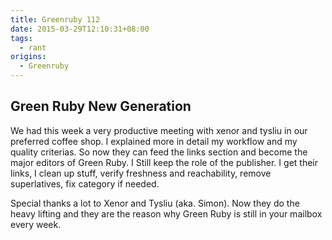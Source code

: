 ```yaml
---
title: Greenruby 112
date: 2015-03-29T12:10:31+08:00
tags:
  - rant
origins:
  - Greenruby
---
```

## Green Ruby New Generation

We had this week a very productive meeting with xenor and tysliu in our
preferred coffee shop. I explained more in detail my workflow and my quality
criterias. So now they can feed the links section and become the major editors
of Green Ruby. I Still keep the role of the publisher. I get their links, I
clean up stuff, verify freshness and reachability, remove superlatives, fix
category if needed.

Special thanks a lot to Xenor and Tysliu (aka. Simon). Now they do the heavy
lifting and they are the reason why Green Ruby is still in your mailbox every
week.
